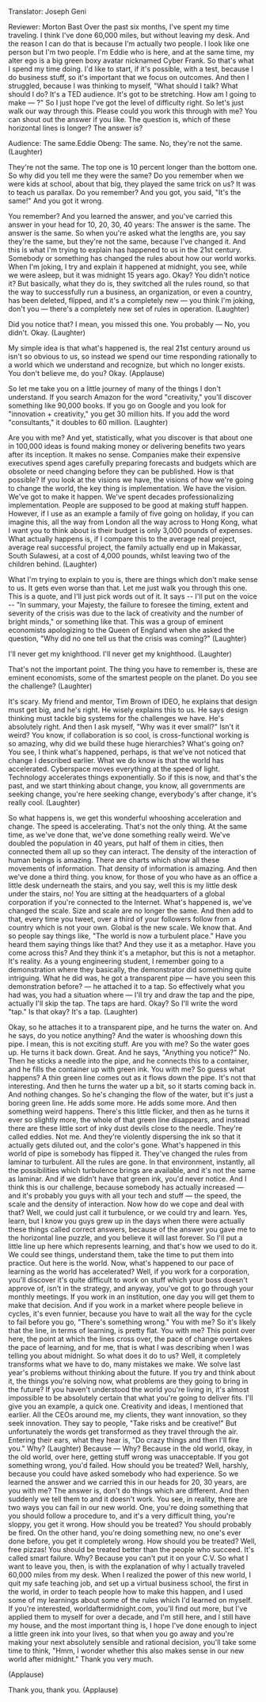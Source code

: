 

Translator: Joseph Geni

Reviewer: Morton Bast
Over the past six months, I&#39;ve spent my time
traveling. I think I&#39;ve done 60,000 miles,
but without leaving my desk.
And the reason I can do that is because I&#39;m actually two people.
I look like one person but I&#39;m two people. I&#39;m Eddie who is here,
and at the same time, my alter ego is a big green boxy
avatar nicknamed Cyber Frank.
So that&#39;s what I spend my time doing. I&#39;d like to start,
if it&#39;s possible, with a test, because I do business stuff,
so it&#39;s important that we focus on outcomes.
And then I struggled, because I was thinking to myself,
&quot;What should I talk? What should I do? It&#39;s a TED audience.
It&#39;s got to be stretching. How am I going to make — ?&quot;
So I just hope I&#39;ve got the level of difficulty right.
So let&#39;s just walk our way through this.
Please could you work this through with me? You can shout out the answer if you like.
The question is, which of these horizontal lines is longer?
The answer is?

Audience: The same.Eddie Obeng: The same.
No, they&#39;re not the same. 
(Laughter)

They&#39;re not the same. The top one is 10 percent longer than the bottom one.
So why did you tell me they were the same? Do you remember when we were kids at school,
about that big, they played the same trick on us?
It was to teach us parallax. Do you remember?
And you got, you said, &quot;It&#39;s the same!&quot; And you got it wrong.

You remember? And you learned the answer, and you&#39;ve carried this answer in your head for 10, 20, 30, 40 years:
The answer is the same. The answer is the same. So when you&#39;re asked what the lengths are,
you say they&#39;re the same, but they&#39;re not the same, because I&#39;ve changed it.
And this is what I&#39;m trying to explain has happened to us in the 21st century.
Somebody or something has changed the rules
about how our world works.
When I&#39;m joking, I try and explain it happened at midnight,
you see, while we were asleep, but it was midnight 15 years ago. Okay?
You didn&#39;t notice it? But basically, what they do is,
they switched all the rules round, so that the way to
successfully run a business, an organization, or even a country,
has been deleted, flipped, and it&#39;s a completely new
— you think I&#39;m joking, don&#39;t you — there&#39;s a completely new set of rules in operation. 
(Laughter)

Did you notice that? I mean, you missed this one.
You probably — No, you didn&#39;t. Okay. 
(Laughter)

My simple idea is that what&#39;s happened is,
the real 21st century around us isn&#39;t so obvious to us,
so instead we spend our time responding rationally
to a world which we understand and recognize,
but which no longer exists.
You don&#39;t believe me, do you? Okay. 
(Applause)

So let me take you on a little journey of many of the things I don&#39;t understand.
If you search Amazon for the word &quot;creativity,&quot;
you&#39;ll discover something like 90,000 books.
If you go on Google and you look for &quot;innovation + creativity,&quot;
you get 30 million hits. If you add the word &quot;consultants,&quot; it doubles to 60 million. 
(Laughter)

Are you with me? And yet, statistically, what you discover
is that about one in 100,000 ideas is found making money
or delivering benefits two years after its inception.
It makes no sense. Companies make their expensive executives
spend ages carefully preparing forecasts and budgets
which are obsolete or need changing before they can be published.
How is that possible? If you look at the visions we have,
the visions of how we&#39;re going to change the world,
the key thing is implementation. We have the vision.
We&#39;ve got to make it happen.
We&#39;ve spent decades professionalizing implementation.
People are supposed to be good at making stuff happen.
However, if I use as an example a family of five
going on holiday, if you can imagine this,
all the way from London all the way across to Hong Kong,
what I want you to think about is their budget is only 3,000 pounds of expenses.
What actually happens is, if I compare this to the average
real project, average real successful project,
the family actually end up in Makassar, South Sulawesi,
at a cost of 4,000 pounds,
whilst leaving two of the children behind. 
(Laughter)

What I&#39;m trying to explain to you is, there are things which don&#39;t make sense to us.
It gets even worse than that. Let me just walk you through this one.
This is a quote, and I&#39;ll just pick words out of it.
It says -- I&#39;ll put on the voice -- &quot;In summary, your Majesty,
the failure to foresee the timing, extent and severity
of the crisis was due to the lack of creativity
and the number of bright minds,&quot; or something like that.
This was a group of eminent economists apologizing to the Queen of England
when she asked the question,
&quot;Why did no one tell us that the crisis was coming?&quot; 
(Laughter)

I&#39;ll never get my knighthood. I&#39;ll never get my knighthood. 
(Laughter)

That&#39;s not the important point. The thing you have to remember is,
these are eminent economists, some of the smartest people
on the planet. Do you see the challenge? 
(Laughter)

It&#39;s scary. My friend and mentor, Tim Brown of IDEO,
he explains that design must get big, and he&#39;s right.
He wisely explains this to us. He says design thinking
must tackle big systems for the challenges we have.
He&#39;s absolutely right.
And then I ask myself, &quot;Why was it ever small?&quot;
Isn&#39;t it weird? You know, if collaboration is so cool,
is cross-functional working is so amazing,
why did we build these huge hierarchies? What&#39;s going on?
You see, I think what&#39;s happened, perhaps, is that
we&#39;ve not noticed that change I described earlier.
What we do know is that the world has accelerated.
Cyberspace moves everything at the speed of light.
Technology accelerates things exponentially.
So if this is now, and that&#39;s the past,
and we start thinking about change, you know,
all governments are seeking change, you&#39;re here seeking change,
everybody&#39;s after change, it&#39;s really cool. 
(Laughter)

So what happens is, we get this wonderful whooshing acceleration and change.
The speed is accelerating. That&#39;s not the only thing.
At the same time, as we&#39;ve done that, we&#39;ve done something really weird.
We&#39;ve doubled the population in 40 years,
put half of them in cities, then connected them all up so they can interact.
The density of the interaction of human beings is amazing.
There are charts which show all these movements of information. That density of information is amazing.
And then we&#39;ve done a third thing.
you know, for those of you who have as an office
a little desk underneath the stairs, and you say, well this is my little desk under the stairs,
no! You are sitting at the headquarters of a global corporation if you&#39;re connected to the Internet.
What&#39;s happened is, we&#39;ve changed the scale.
Size and scale are no longer the same.
And then add to that, every time you tweet,
over a third of your followers follow from a country
which is not your own.
Global is the new scale. We know that.
And so people say things like, &quot;The world is now a turbulent place.&quot; Have you heard them saying things like that?
And they use it as a metaphor. Have you come across this?
And they think it&#39;s a metaphor, but this is not a metaphor.
It&#39;s reality. As a young engineering student, I remember
going to a demonstration where they basically,
the demonstrator did something quite intriguing.
What he did was, he got a transparent pipe — have you seen this demonstration before? —
he attached it to a tap. So effectively what you had was,
you had a situation where — I&#39;ll try and draw the tap
and the pipe, actually I&#39;ll skip the tap. The taps are hard.
Okay? So I&#39;ll write the word &quot;tap.&quot; Is that okay? It&#39;s a tap. 
(Laughter)

Okay, so he attaches it to a transparent pipe, and he turns the water on.
And he says, do you notice anything? And the water is whooshing down this pipe.
I mean, this is not exciting stuff. Are you with me?
So the water goes up. He turns it back down. Great.
And he says, &quot;Anything you notice?&quot; No. Then he sticks a needle into the pipe,
and he connects this to a container, and he fills
the container up with green ink. You with me?
So guess what happens? A thin green line comes out
as it flows down the pipe. It&#39;s not that interesting.
And then he turns the water up a bit, so it starts coming back in. And nothing changes.
So he&#39;s changing the flow of the water, but it&#39;s just a boring green line.
He adds some more. He adds some more. And then something weird happens.
There&#39;s this little flicker, and then as he turns it ever so slightly more,
the whole of that green line disappears, and instead
there are these little sort of inky dust devils close to the needle.
They&#39;re called eddies. Not me. And they&#39;re violently dispersing the ink
so that it actually gets diluted out, and the color&#39;s gone.
What&#39;s happened in this world of pipe
is somebody has flipped it. They&#39;ve changed the rules from laminar to turbulent.
All the rules are gone. In that environment, instantly,
all the possibilities which turbulence brings are available,
and it&#39;s not the same as laminar.
And if we didn&#39;t have that green ink, you&#39;d never notice.
And I think this is our challenge, because somebody
has actually increased — and it&#39;s probably you guys with all your tech and stuff —
the speed, the scale and the density of interaction.
Now how do we cope and deal with that?
Well, we could just call it turbulence, or we could try and learn.
Yes, learn, but I know you guys grew up in the days when
there were actually these things called correct answers,
because of the answer you gave me to the horizontal line puzzle,
and you believe it will last forever.
So I&#39;ll put a little line up here which represents learning,
and that&#39;s how we used to do it. We could see things,
understand them, take the time to put them into practice.
Out here is the world. Now, what&#39;s happened to our pace
of learning as the world has accelerated? Well, if you work
for a corporation, you&#39;ll discover it&#39;s quite difficult to work
on stuff which your boss doesn&#39;t approve of, isn&#39;t in the strategy,
and anyway, you&#39;ve got to go through your monthly meetings.
If you work in an institution, one day you will get them to make that decision.
And if you work in a market where people believe in cycles,
it&#39;s even funnier, because you have to wait all the way
for the cycle to fail before you go, &quot;There&#39;s something wrong.&quot; You with me?
So it&#39;s likely that the line, in terms of learning, is pretty flat.
You with me? This point over here, the point at which
the lines cross over, the pace of change
overtakes the pace of learning,
and for me, that is what I was describing
when I was telling you about midnight.
So what does it do to us? Well, it completely transforms what we have to do,
many mistakes we make. We solve last year&#39;s problems
without thinking about the future. If you try and think about it,
the things you&#39;re solving now, what problems are they going to bring in the future?
If you haven&#39;t understood the world you&#39;re living in,
it&#39;s almost impossible to be absolutely certain that what you&#39;re going to deliver fits.
I&#39;ll give you an example, a quick one. Creativity and ideas,
I mentioned that earlier. All the CEOs around me, my clients, they want innovation,
so they seek innovation. They say to people, &quot;Take risks and be creative!&quot;
But unfortunately the words get transformed as they travel through the air.
Entering their ears, what they hear is, &quot;Do crazy things and then I&#39;ll fire you.&quot; Why? 
(Laughter)
 Because —
Why? Because in the old world, okay, in the old world,
over here, getting stuff wrong was unacceptable.
If you got something wrong, you&#39;d failed. How should you be treated?
Well, harshly, because you could have asked somebody who had experience.
So we learned the answer and we carried this in our heads for 20, 30 years, are you with me?
The answer is, don&#39;t do things which are different.
And then suddenly we tell them to and it doesn&#39;t work.
You see, in reality, there are two ways you can fail in our new world.
One, you&#39;re doing something that you should follow a procedure to, and it&#39;s a very difficult thing,
you&#39;re sloppy, you get it wrong. How should you be treated? You should probably be fired.
On the other hand, you&#39;re doing something new, no one&#39;s ever done before,
you get it completely wrong. How should you be treated?
Well, free pizzas! You should be treated better than the people who succeed.
It&#39;s called smart failure. Why? Because you can&#39;t put it on your C.V.
So what I want to leave you, then, is with the explanation
of why I actually traveled 60,000 miles from my desk.
When I realized the power of this new world,
I quit my safe teaching job, and set up a virtual business school,
the first in the world, in order to teach people how to make this happen,
and I used some of my learnings about some of the rules which I&#39;d learned on myself.
If you&#39;re interested, worldaftermidnight.com, you&#39;ll find out more,
but I&#39;ve applied them to myself for over a decade,
and I&#39;m still here, and I still have my house, and the most important thing is,
I hope I&#39;ve done enough to inject a little green ink into your lives,
so that when you go away and you&#39;re making your next
absolutely sensible and rational decision, you&#39;ll take some time to think,
&quot;Hmm, I wonder whether this also makes sense
in our new world after midnight.&quot; Thank you very much.

(Applause)

Thank you, thank you. 
(Applause)

